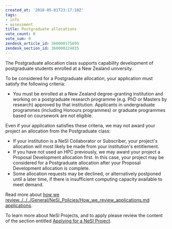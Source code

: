 ```yaml
---
created_at: '2018-05-01T23:17:10Z'
tags:
- info
- assessment
title: Postgraduate allocations
vote_count: 0
vote_sum: 0
zendesk_article_id: 360000175695
zendesk_section_id: 360000224835
---
```


The Postgraduate allocation class supports capability development of
postgraduate students enrolled at a New Zealand university.

To be considered for a Postgraduate allocation, your application must
satisfy the following criteria:

- You must be enrolled at a New Zealand degree-granting institution
    and working on a postgraduate research programme (e.g. PhD or
    Masters by research) approved by that institution. Applicants in
    undergraduate programmes (including Honours programmes) or graduate
    programmes based on coursework are not eligible.

Even if your application satisfies these criteria, we may not award your
project an allocation from the Postgraduate class:

- If your institution is a NeSI Collaborator or Subscriber, your
    project's allocation will most likely be made from your
    institution's entitlement.
- If you have not used an HPC previously, we may award your project a
    Proposal Development allocation first. In this case, your project
    may be considered for a Postgraduate allocation after your Proposal
    Development allocation is complete.
- Some allocation requests may be declined, or alternatively postponed
 until a later time, if there is insufficient computing capacity
    available to meet demand.

Read more about [how we review../../../General/NeSI_Policies/How_we_review_applications.md
applications](../../General/NeSI_Policies/How_we_review_applications.md).

To learn more about NeSI Projects, and to apply please review the
content of the section entitled [Applying for a NeSI Project](../../../Getting_Started/Accounts-Projects_and_Allocations/Applying_for_a_new_NeSI_project.md).
